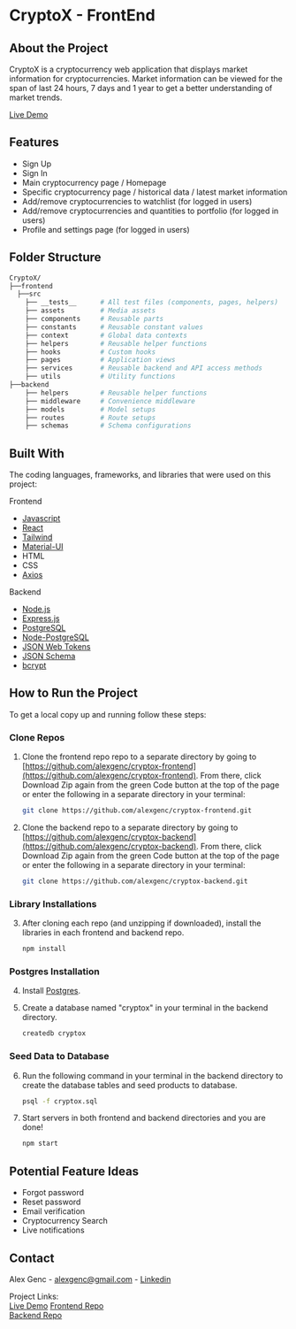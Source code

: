 # CryptoX - FrontEnd

## About the Project
CryptoX is a cryptocurrency web application that displays market information for cryptocurrencies. Market information can be viewed for the span of last 24 hours, 7 days and 1 year to get a better understanding of market trends. 

[Live Demo](https://alexgenc-cryptox.netlify.app/#/)

## Features

- Sign Up
- Sign In
- Main cryptocurrency page / Homepage
- Specific cryptocurrency page / historical data / latest market information
- Add/remove cryptocurrencies to watchlist (for logged in users)
- Add/remove cryptocurrencies and quantities to portfolio (for logged in users)
- Profile and settings page (for logged in users)

## Folder Structure 

```sh
CryptoX/
├──frontend
  ├──src
    ├── __tests__      # All test files (components, pages, helpers)
    ├── assets         # Media assets
    ├── components     # Reusable parts
    ├── constants      # Reusable constant values
    ├── context        # Global data contexts
    ├── helpers        # Reusable helper functions
    ├── hooks          # Custom hooks
    ├── pages          # Application views
    ├── services       # Reusable backend and API access methods
    ├── utils          # Utility functions
├──backend
    ├── helpers        # Reusable helper functions
    ├── middleware     # Convenience middleware 
    ├── models         # Model setups
    ├── routes         # Route setups
    ├── schemas        # Schema configurations
```


## Built With

The coding languages, frameworks, and libraries that were used on this project:

Frontend
* [Javascript](https://www.javascript.com/)
* [React](https://reactjs.org/)
* [Tailwind](https://tailwindcss.com/)
* [Material-UI](https://material-ui.com/)
* HTML
* CSS
* [Axios](https://www.npmjs.com/package/axios)

Backend
* [Node.js](https://nodejs.org/en/)
* [Express.js](https://expressjs.com/)
* [PostgreSQL](https://www.postgresql.org/)
* [Node-PostgreSQL](https://node-postgres.com/)
* [JSON Web Tokens](https://jwt.io/)
* [JSON Schema](https://json-schema.org/)
* [bcrypt](https://www.npmjs.com/package/bcrypt)

## How to Run the Project

To get a local copy up and running follow these steps:

### Clone Repos

1. Clone the frontend repo repo to a separate directory by going to [https://github.com/alexgenc/cryptox-frontend](https://github.com/alexgenc/cryptox-frontend). From there, click Download Zip again from the green Code button at the top of the page or enter the following in a separate directory in your terminal:
  
   ```sh
   git clone https://github.com/alexgenc/cryptox-frontend.git
   ```
2. Clone the backend repo to a separate directory by going to [https://github.com/alexgenc/cryptox-backend](https://github.com/alexgenc/cryptox-backend). From there, click Download Zip again from the green Code button at the top of the page or enter the following in a separate directory in your terminal:
   
   ```sh
   git clone https://github.com/alexgenc/cryptox-backend.git
   ```

### Library Installations

3. After cloning each repo (and unzipping if downloaded), install the libraries in each frontend and backend repo.

    ```sh
    npm install
    ```

### Postgres Installation

4. Install [Postgres](https://www.postgresql.org/).

5. Create a database named "cryptox" in your terminal in the backend directory.
    
    ```sh
    createdb cryptox
    ```

### Seed Data to Database 

6. Run the following command in your terminal in the backend directory to create the database tables and seed products to database.
    
    ```sh
    psql -f cryptox.sql
    ```

7. Start servers in both frontend and backend directories and you are done!
    
    ```sh
    npm start
    ```

## Potential Feature Ideas

- Forgot password
- Reset password
- Email verification
- Cryptocurrency Search
- Live notifications

## Contact

Alex Genc - alexgenc@gmail.com - [Linkedin](https://www.linkedin.com/in/alexgenc/)

Project Links: <br/>
[Live Demo](https://alexgenc-cryptox.netlify.app/#/)
[Frontend Repo](https://github.com/alexgenc/cryptox-frontend) <br/>
[Backend Repo](https://github.com/alexgenc/cryptox-backend)


